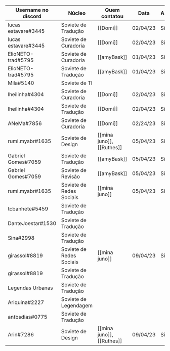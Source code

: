 
| Username no discord | Núcleo | Quem contatou | Data | Aprovado |
| ------- | ------- | ------- | ------- | ------- |
|lucas estavare#3445 | Soviete de Tradução |[[Domi]] |02/04/23 |Sim|
|lucas estavare#3445 | Soviete de Curadoria |[[Domi]] |02/04/23 |Sim|
|ElioNETO-trad#5795 | Soviete de Curadoria | [[amyBask]] |01/04/23  |Sim |
|ElioNETO-trad#5795 | Soviete de Tradução | [[amyBask]] |01/04/23  |Sim  |
|Мilа#5140 | Soviete de TI |  |  |  |
|lheilinha#4304 | Soviete de Curadoria |[[Domi]] |02/04/23 |Sim|
|lheilinha#4304 | Soviete de Tradução |[[Domi]] |02/04/23 |Sim|
|ANeMa#7856 | Soviete de Curadoria |[[Domi]] |02/24/23 |Sim |
|rumi.myabr#1635 | Soviete de Design |[[mina juno]], [[Ruthes]]| 05/04/23 |Sim |
|Gabriel Gomes#7059 | Soviete de Tradução |[[amyBask]]  |  05/04/23 |Sim  |
|Gabriel Gomes#7059 | Soviete de Revisão | [[amyBask]] | 05/04/23  | Sim |
|rumi.myabr#1635 | Soviete de Redes Sociais |[[mina juno]] |05/04/23 |Sim |
|tcbanhete#5459 | Soviete de Tradução |  |  |  |
|DanteJoestar#1530 | Soviete de Tradução |  |  |  |
|Sina#2998 | Soviete de Tradução |  |  |  |
|girassol#8819 | Soviete de Redes Sociais |[[mina juno]] |09/04/23 |Sim |
|girassol#8819 | Soviete de Tradução |  |  |  |
|Legendas Urbanas | Soviete de Tradução |  |  |  |
|Ariquina#2227 | Soviete de Legendagem |  |  |  |
|antbsdias#0775 | Soviete de Tradução |  |  |  |
|Arin#7286 | Soviete de Design |[[mina juno]], [[Ruthes]] |09/04/23 |Sim |
